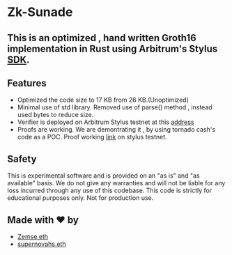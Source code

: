 # Zk-Sunade
## This is an optimized , hand written Groth16 implementation in Rust using Arbitrum's Stylus [SDK](https://docs.arbitrum.io/stylus/stylus-quickstart).


## Features
- Optimized the code size to 17 KB from 26 KB.(Unoptimized)
- Minimal use of std library. Removed use of parse() method , instead used bytes to reduce size.
- Verifier is deployed on Arbitrum Stylus testnet at this [address](https://stylus-testnet-explorer.arbitrum.io/address/0x921541EeE40927601E66DbF1cD20eFA2476A97D0/contracts#address-tabs)
- Proofs are working. We are demontrating it , by using tornado cash's code as a POC. Proof working [link](https://stylus-testnet-explorer.arbitrum.io/tx/0x7ca1690c7706983a6052175bc8955937880de8b7acfa0736558fd5d701f5d36f) on stylus testnet.



## Safety
This is experimental software and is provided on an "as is" and "as available" basis.
We do not give any warranties and will not be liable for any loss incurred through any use of this codebase.
This code is strictly for educational purposes only. Not for production use.


## Made with ❤️ by 

- [Zemse.eth](https://github.com/zemse)
- [supernovahs.eth](https://github.com/supernovahs)
